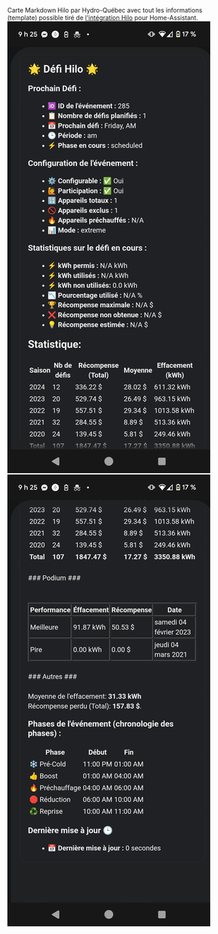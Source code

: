 Carte Markdown Hilo par Hydro-Québec avec tout les informations (template) possible tiré de [l'intégration Hilo](https://github.com/dvd-dev/hilo) pour Home-Assistant.
![Alt text](Screenshot_20250123-212540.png)
![Alt text](Screenshot_20250123-212545.png)
